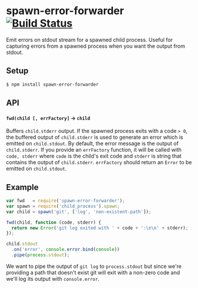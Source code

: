 # spawn-error-forwarder [![Build Status](https://travis-ci.org/bendrucker/spawn-error-forwarder.svg?branch=master)](https://travis-ci.org/bendrucker/spawn-error-forwarder)

Emit errors on stdout stream for a spawned child process. Useful for capturing errors from a spawned process when you want the output from stdout.

## Setup

```bash
$ npm install spawn-error-forwarder
```

## API

#### `fwd(child [, errFactory]` -> `child`

Buffers `child.stderr` output. If the spawned process exits with a code `> 0`, the buffered output of `child.stderr` is used to generate an error which is emitted on `child.stdout`. By default, the error message is the output of `child.stderr`. If you provide an `errFactory` function, it will be called with `code, stderr` where `code` is the child's exit code and `stderr` is string that contains the output of `child.stderr`. `errFactory` should return an `Error` to be emitted on `child.stdout`.

## Example

```js
var fwd   = require('spawn-error-forwarder');
var spawn = require('child_process').spawn;
var child = spawn('git', ['log', 'non-existent-path']);

fwd(child, function (code, stderr) {
  return new Error('git log exited with ' + code + ':\n\n' + stderr);
});

child.stdout
  .on('error', console.error.bind(console))
  .pipe(process.stdout);
```

We want to pipe the output of `git log` to `process.stdout` but since we're providing a path that doesn't exist git will exit with a non-zero code and we'll log its output with `console.error`.
